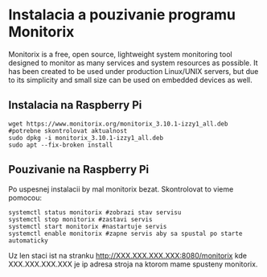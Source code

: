 # Instalacia a pouzivanie programu Monitorix

Monitorix is a free, open source, lightweight system monitoring tool designed to monitor as many services and system resources as possible. It has been created to be used under production Linux/UNIX servers, but due to its simplicity and small size can be used on embedded devices as well.

## Instalacia na Raspberry Pi

``` 
wget https://www.monitorix.org/monitorix_3.10.1-izzy1_all.deb #potrebne skontrolovat aktualnost
sudo dpkg -i monitorix_3.10.1-izzy1_all.deb
sudo apt --fix-broken install
``` 

## Pouzivanie na Raspberry Pi

Po uspesnej instalacii by mal monitorix bezat. Skontrolovat to vieme pomocou:
``` 
systemctl status monitorix #zobrazi stav servisu
systemctl stop monitorix #zastavi servis
systemctl start monitorix #nastartuje servis
systemctl enable monitorix #zapne servis aby sa spustal po starte automaticky
``` 

Uz len staci ist na stranku http://XXX.XXX.XXX.XXX:8080/monitorix kde XXX.XXX.XXX.XXX je ip adresa stroja na ktorom mame spusteny monitorix.
